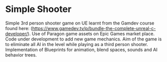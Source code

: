 # Simple Shooter
Simple 3rd person shooter game on UE learnt from the Gamdev course found here: (https://www.gamedev.tv/p/bundle-the-complete-unreal-c-developer/).
Use of Paragon game assets on Epic Games market place. Code under development to add new game mechanics. Aim of the game is to eliminate all AI in the level while playing as a third person shooter. Implementation of Blueprints for animation, blend spaces, sounds and AI behavior trees.
